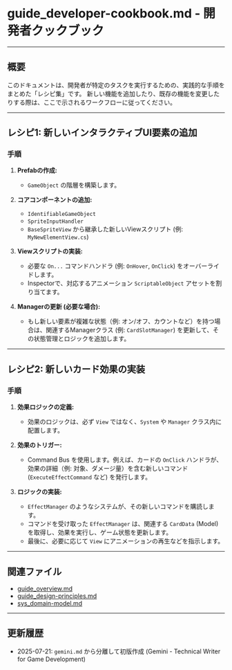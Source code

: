 # guide_developer-cookbook.md - 開発者クックブック

---

## 概要

このドキュメントは、開発者が特定のタスクを実行するための、実践的な手順をまとめた「レシピ集」です。
新しい機能を追加したり、既存の機能を変更したりする際は、ここで示されるワークフローに従ってください。

---

## レシピ1: 新しいインタラクティブUI要素の追加

### 手順

1.  **Prefabの作成:**
    -   `GameObject` の階層を構築します。

2.  **コアコンポーネントの追加:**
    -   `IdentifiableGameObject`
    -   `SpriteInputHandler`
    -   `BaseSpriteView` から継承した新しいViewスクリプト (例: `MyNewElementView.cs`)

3.  **Viewスクリプトの実装:**
    -   必要な `On...` コマンドハンドラ (例: `OnHover`, `OnClick`) をオーバーライドします。
    -   Inspectorで、対応するアニメーション `ScriptableObject` アセットを割り当てます。

4.  **Managerの更新 (必要な場合):**
    -   もし新しい要素が複雑な状態（例: オン/オフ、カウントなど）を持つ場合は、関連するManagerクラス (例: `CardSlotManager`) を更新して、その状態管理とロジックを追加します。

---

## レシピ2: 新しいカード効果の実装

### 手順

1.  **効果ロジックの定義:**
    -   効果のロジックは、必ず `View` ではなく、`System` や `Manager` クラス内に配置します。

2.  **効果のトリガー:**
    -   Command Bus を使用します。例えば、カードの `OnClick` ハンドラが、効果の詳細（例: 対象、ダメージ量）を含む新しいコマンド (`ExecuteEffectCommand` など) を発行します。

3.  **ロジックの実装:**
    -   `EffectManager` のようなシステムが、その新しいコマンドを購読します。
    -   コマンドを受け取った `EffectManager` は、関連する `CardData` (Model) を取得し、効果を実行し、ゲーム状態を更新します。
    -   最後に、必要に応じて `View` にアニメーションの再生などを指示します。

---

## 関連ファイル

-   [guide_overview.md](./guide_overview.md)
-   [guide_design-principles.md](./guide_design-principles.md)
-   [sys_domain-model.md](../sys/sys_domain-model.md)

---

## 更新履歴

-   2025-07-21: `gemini.md` から分離して初版作成 (Gemini - Technical Writer for Game Development)
